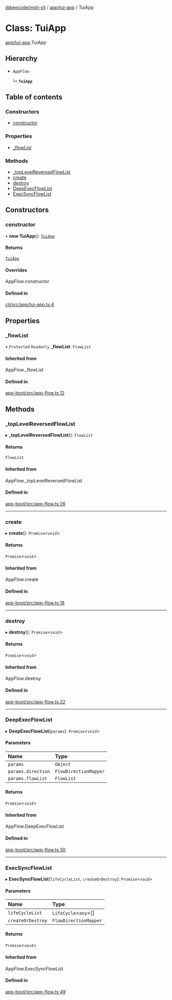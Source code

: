 [@beecode/msh-cli](../README.md) / [app/tui-app](../modules/app_tui_app.md) / TuiApp

# Class: TuiApp

[app/tui-app](../modules/app_tui_app.md).TuiApp

## Hierarchy

- `AppFlow`

  ↳ **`TuiApp`**

## Table of contents

### Constructors

- [constructor](app_tui_app.TuiApp.md#constructor)

### Properties

- [\_flowList](app_tui_app.TuiApp.md#_flowlist)

### Methods

- [\_topLevelReversedFlowList](app_tui_app.TuiApp.md#_toplevelreversedflowlist)
- [create](app_tui_app.TuiApp.md#create)
- [destroy](app_tui_app.TuiApp.md#destroy)
- [DeepExecFlowList](app_tui_app.TuiApp.md#deepexecflowlist)
- [ExecSyncFlowList](app_tui_app.TuiApp.md#execsyncflowlist)

## Constructors

### constructor

• **new TuiApp**(): [`TuiApp`](app_tui_app.TuiApp.md)

#### Returns

[`TuiApp`](app_tui_app.TuiApp.md)

#### Overrides

AppFlow.constructor

#### Defined in

[cli/src/app/tui-app.ts:4](https://github.com/beecode-rs/msh-cli/blob/816f38b/src/app/tui-app.ts#L4)

## Properties

### \_flowList

• `Protected` `Readonly` **\_flowList**: `FlowList`

#### Inherited from

AppFlow.\_flowList

#### Defined in

[app-boot/src/app-flow.ts:12](https://github.com/beecode-rs/msh-app-boot/blob/ff89a8e/src/app-flow.ts#L12)

## Methods

### \_topLevelReversedFlowList

▸ **_topLevelReversedFlowList**(): `FlowList`

#### Returns

`FlowList`

#### Inherited from

AppFlow.\_topLevelReversedFlowList

#### Defined in

[app-boot/src/app-flow.ts:26](https://github.com/beecode-rs/msh-app-boot/blob/ff89a8e/src/app-flow.ts#L26)

___

### create

▸ **create**(): `Promise`\<`void`\>

#### Returns

`Promise`\<`void`\>

#### Inherited from

AppFlow.create

#### Defined in

[app-boot/src/app-flow.ts:18](https://github.com/beecode-rs/msh-app-boot/blob/ff89a8e/src/app-flow.ts#L18)

___

### destroy

▸ **destroy**(): `Promise`\<`void`\>

#### Returns

`Promise`\<`void`\>

#### Inherited from

AppFlow.destroy

#### Defined in

[app-boot/src/app-flow.ts:22](https://github.com/beecode-rs/msh-app-boot/blob/ff89a8e/src/app-flow.ts#L22)

___

### DeepExecFlowList

▸ **DeepExecFlowList**(`params`): `Promise`\<`void`\>

#### Parameters

| Name | Type |
| :------ | :------ |
| `params` | `Object` |
| `params.direction` | `FlowDirectionMapper` |
| `params.flowList` | `FlowList` |

#### Returns

`Promise`\<`void`\>

#### Inherited from

AppFlow.DeepExecFlowList

#### Defined in

[app-boot/src/app-flow.ts:30](https://github.com/beecode-rs/msh-app-boot/blob/ff89a8e/src/app-flow.ts#L30)

___

### ExecSyncFlowList

▸ **ExecSyncFlowList**(`lifeCycleList`, `createOrDestroy`): `Promise`\<`void`\>

#### Parameters

| Name | Type |
| :------ | :------ |
| `lifeCycleList` | `LifeCycle`\<`any`\>[] |
| `createOrDestroy` | `FlowDirectionMapper` |

#### Returns

`Promise`\<`void`\>

#### Inherited from

AppFlow.ExecSyncFlowList

#### Defined in

[app-boot/src/app-flow.ts:49](https://github.com/beecode-rs/msh-app-boot/blob/ff89a8e/src/app-flow.ts#L49)
